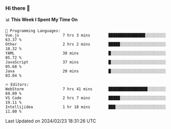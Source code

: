 ### Hi there 👋

<!--
**asdf12303116/asdf12303116** is a ✨ _special_ ✨ repository because its `README.md` (this file) appears on your GitHub profile.

Here are some ideas to get you started:

- 🔭 I’m currently working on ...
- 🌱 I’m currently learning ...
- 👯 I’m looking to collaborate on ...
- 🤔 I’m looking for help with ...
- 💬 Ask me about ...
- 📫 How to reach me: ...
- 😄 Pronouns: ...
- ⚡ Fun fact: ...
-->

<!--START_SECTION:waka-->
📊 **This Week I Spent My Time On** 

```text
💬 Programming Languages: 
Vue.js                   7 hrs 3 mins        ████████████████░░░░░░░░░   63.37 % 
Other                    2 hrs 2 mins        █████░░░░░░░░░░░░░░░░░░░░   18.32 % 
YAML                     38 mins             █░░░░░░░░░░░░░░░░░░░░░░░░   05.72 % 
JavaScript               37 mins             █░░░░░░░░░░░░░░░░░░░░░░░░   05.68 % 
Java                     20 mins             █░░░░░░░░░░░░░░░░░░░░░░░░   03.04 % 

🔥 Editors: 
WebStorm                 7 hrs 41 mins       █████████████████░░░░░░░░   69.09 % 
VS Code                  2 hrs 7 mins        █████░░░░░░░░░░░░░░░░░░░░   19.11 % 
Intellijidea             1 hr 18 mins        ███░░░░░░░░░░░░░░░░░░░░░░   11.80 % 
```


 Last Updated on 2024/02/23 18:31:26 UTC
<!--END_SECTION:waka-->
